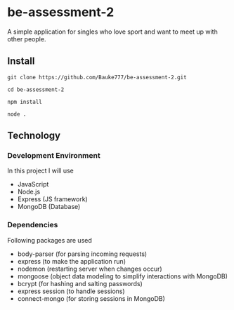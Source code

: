 # be-assessment-2

A simple application for singles who love sport and want to meet up with other people.

## Install

`git clone https://github.com/Bauke777/be-assessment-2.git`

`cd be-assessment-2`

`npm install`

`node .`

## Technology

### Development Environment

In this project I will use

* JavaScript
* Node.js
* Express (JS framework)
* MongoDB (Database)

### Dependencies

Following packages are used

* body-parser (for parsing incoming requests)
* express (to make the application run)
* nodemon (restarting server when changes occur)
* mongoose (object data modeling to simplify interactions with MongoDB)
* bcrypt (for hashing and salting passwords)
* express session (to handle sessions)
* connect-mongo (for storing sessions in MongoDB)
